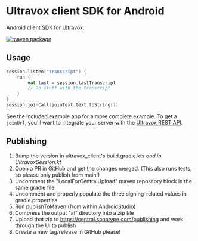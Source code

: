 # Ultravox client SDK for Android

Android client SDK for [Ultravox](https://ultravox.ai).

[![maven package](https://img.shields.io/maven-central/v/ai.fixie/ultravox-client-sdk?label=ultravox-client-sdk&color=orange)](https://central.sonatype.com/artifact/ai.fixie/ultravox-client-sdk)

## Usage

```kotlin
session.listen("transcript") {
    run {
        val last = session.lastTranscript
        // Do stuff with the transcript
    }
}
session.joinCall(joinText.text.toString())
```

See the included example app for a more complete example. To get a `joinUrl`, you'll want to
integrate your server with the [Ultravox REST API](https://fixie-ai.github.io/ultradox/).

## Publishing

1. Bump the version in ultravox_client's build.gradle.kts *and in UltravoxSession.kt*
2. Open a PR in GitHub and get the changes merged. (This also runs tests, so please only publish
   from main!)
3. Uncomment the "LocalForCentralUpload" maven repository block in the same gradle file
4. Uncomment and properly populate the three signing-related values in gradle.properties
5. Run publishToMaven (from within AndroidStudio)
6. Compress the output "ai" directory into a zip file
7. Upload that zip to https://central.sonatype.com/publishing and work through the UI to publish
8. Create a new tag/release in GitHub please!

